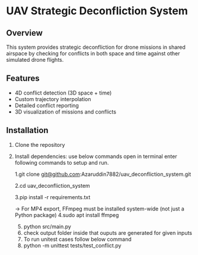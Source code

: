 # UAV Strategic Deconfliction System

## Overview
This system provides strategic deconfliction for drone missions in shared airspace by checking for conflicts in both space and time against other simulated drone flights.

## Features
- 4D conflict detection (3D space + time)
- Custom trajectory interpolation
- Detailed conflict reporting
- 3D visualization of missions and conflicts

## Installation
1. Clone the repository
2. Install dependencies:
   use below commands open in terminal enter following commands to setup and run.
   
   1.git clone git@github.com:Azaruddin7882/uav_deconfliction_system.git
   
   2.cd uav_deconfliction_system

   3.pip install -r requirements.txt

   -> For MP4 export, FFmpeg must be installed system-wide (not just a Python package)
   4.sudo apt install ffmpeg

   5. python src/main.py
   6. check output folder inside that ouputs are generated for given inputs
   7. To run unitest cases follow below command
   8. python -m unittest tests/test_conflict.py


